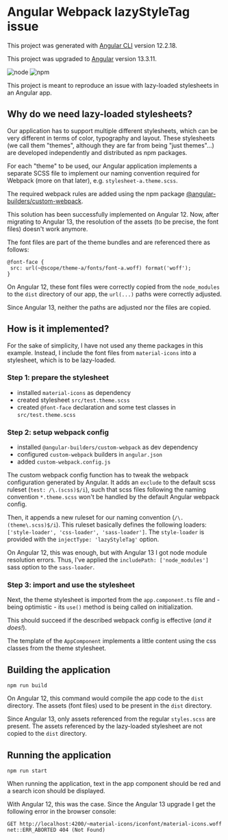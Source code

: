 # Angular Webpack lazyStyleTag issue

This project was generated with [Angular CLI](https://github.com/angular/angular-cli/blob/12.2.18/README.md) version 12.2.18.

This project was upgraded to [Angular](https://github.com/angular/angular/blob/13.3.11/README.md) version 13.3.11.

![node](https://img.shields.io/badge/node-%5E14.20.1-brightgreen)
![npm](https://img.shields.io/badge/npm-%5E6.14.17-blue)

This project is meant to reproduce an issue with lazy-loaded stylesheets in an Angular app.

## Why do we need lazy-loaded stylesheets?

Our application has to support multiple different stylesheets,
which can be very different in terms of color, typography and layout.
These stylesheets (we call them "themes", although they are far from being "just themes"...)
are developed independently and distributed as npm packages.

For each "theme" to be used, our Angular application implements a separate SCSS file
to implement our naming convention required for Webpack (more on that later),
e.g. `stylesheet-a.theme.scss`.

The required webpack rules are added using the npm package
[@angular-builders/custom-webpack](https://www.npmjs.com/package/@angular-builders/custom-webpack/v/13.1.0).

This solution has been successfully implemented on Angular 12.
Now, after migrating to Angular 13, the resolution of the assets
(to be precise, the font files) doesn't work anymore.

The font files are part of the theme bundles and are referenced there as follows:
```
@font-face {
 src: url(~@scope/theme-a/fonts/font-a.woff) format('woff');
}
```

On Angular 12, these font files were correctly copied from the `node_modules`
to the `dist` directory of our app, the `url(...)` paths were correctly adjusted.

Since Angular 13, neither the paths are adjusted nor the files are copied.

## How is it implemented?

For the sake of simplicity, I have not used any theme packages in this example.
Instead, I include the font files from `material-icons` into a stylesheet,
which is to be lazy-loaded.

### Step 1: prepare the stylesheet

- installed `material-icons` as dependency
- created stylesheet `src/test.theme.scss`
- created `@font-face` declaration and some test classes in `src/test.theme.scss`

### Step 2: setup webpack config

- installed `@angular-builders/custom-webpack` as dev dependency
- configured `custom-webpack` builders in `angular.json`
- added `custom-webpack.config.js`

The custom webpack config function has to tweak the webpack configuration
generated by Angular. It adds an `exclude` to the default scss ruleset (`test: /\.(scss)$/i`),
such that scss files following the naming convention `*.theme.scss` won't be handled
by the default Angular webpack config.

Then, it appends a new ruleset for our naming convention (`/\.(theme\.scss)$/i`).
This ruleset basically defines the following loaders: `['style-loader', 'css-loader', 'sass-loader']`.
The `style-loader` is provided with the `injectType: 'lazyStyleTag'` option.

On Angular 12, this was enough, but with Angular 13 I got node module resolution errors.
Thus, I've applied the `includePath: ['node_modules']` sass option to the `sass-loader`.

### Step 3: import and use the stylesheet

Next, the theme stylesheet is imported from the `app.component.ts` file
and - being optimistic - its `use()` method is being called on initialization.

This should succeed if the described webpack config is effective (_and it does!_).

The template of the `AppComponent` implements a little content using the css classes
from the theme stylesheet.

## Building the application

```
npm run build
```

On Angular 12, this command would compile the app code to the `dist` directory.
The assets (font files) used to be present in the `dist` directory.

Since Angular 13, only assets referenced from the regular `styles.scss` are present.
The assets referenced by the lazy-loaded stylesheet are not copied to
the `dist` directory.

## Running the application

```
npm run start
```

When running the application, text in the app component should be red and a search
icon should be displayed.

With Angular 12, this was the case. Since the Angular 13 upgrade
I get the following error in the browser console:
```
GET http://localhost:4200/~material-icons/iconfont/material-icons.woff net::ERR_ABORTED 404 (Not Found)
```
